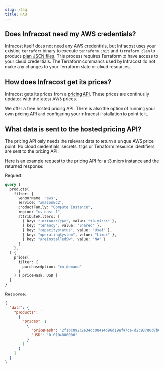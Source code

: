 ```yaml
---
slug: /faq
title: FAQ
---
```


## Does Infracost need my AWS credentials?

Infracost itself does not need any AWS credentials, but Infracost uses your existing `terraform` binary to execute `terraform init` and `terraform plan` to produce [plan JSON files](https://www.terraform.io/docs/commands/show.html#json-output). This process requires Terraform to have access to your cloud credentials. The Terraform commands used by Infracost do not make any changes to your Terraform state or cloud resources,

## How does Infracost get its prices?
Infracost gets its prices from a [pricing API](https://github.com/infracost/cloud-pricing-api). These prices are continually updated with the latest AWS prices.

We offer a free hosted pricing API. There is also the option of running your own pricing API and configuring your infracost installation to point to it.

## What data is sent to the hosted pricing API?
The pricing API only needs the relevant data to return a unique AWS price point. No cloud credentials, secrets, tags or Terraform resource identifiers are sent to the pricing API.

Here is an example request to the pricing API for a t3.micro instance and the returned response:

Request:
```graphql
query {
  products(
    filter: {
      vendorName: "aws",
      service: "AmazonEC2",
      productFamily: "Compute Instance",
      region: "us-east-1",
      attributeFilters: [
        { key: "instanceType", value: "t3.micro" },
        { key: "tenancy", value: "Shared" },
        { key: "capacitystatus", value: "Used" },
        { key: "operatingSystem", value: "Linux" },
        { key: "preInstalledSw", value: "NA" }
      ]
    },
  ) {
    prices(
      filter: {
        purchaseOption: "on_demand"
      }
    ) { priceHash, USD }
  }
}

```

Response:
```json
{
  "data": {
    "products": [
      {
        "prices": [
          {
            "priceHash": "2f1bc092c9e34dc084a4d96d19ef47ca-d2c98780d7b6e36641b521f1f8145c6f",
            "USD": "0.0104000000"
          }
        ]
      }
    ]
  }
}
```
